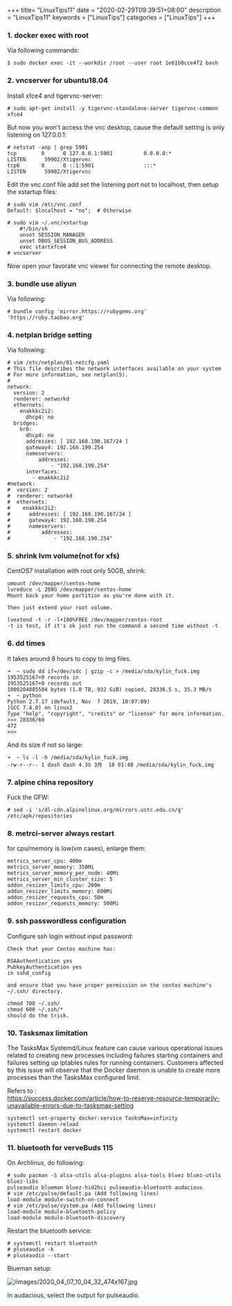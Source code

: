 +++
title= "LinuxTips11"
date = "2020-02-29T09:39:51+08:00"
description = "LinuxTips11"
keywords = ["LinuxTips"]
categories = ["LinuxTips"]
+++
### 1. docker exec with root
Via following commands:    

```
$ sudo docker exec -it --workdir /root --user root 1e61b0cce4f2 bash
```
### 2. vncserver for ubuntu18.04
Install xfce4 and tigervnc-server:    

```
# sudo apt-get install -y tigervnc-standalone-server tigervnc-common xfce4
```
But now you won't access the vnc desktop, cause the default setting is only listening on 127.0.0.1:    

```
# netstat -anp | grep 5901
tcp        0      0 127.0.0.1:5901          0.0.0.0:*               LISTEN      59902/Xtigervnc     
tcp6       0      0 ::1:5901                :::*                    LISTEN      59902/Xtigervnc 
```

Edit the vnc.conf file add set the listening port not to localhost, then setup
the xstartup files:      

```
# sudo vim /etc/vnc.conf
Default: $localhost = "no";  # Otherwise

# sudo vim ~/.vnc/xstartup
    #!/bin/sh
    unset SESSION_MANAGER
    unset DBUS_SESSION_BUS_ADDRESS
    exec startxfce4
# vncserver
```
Now open your favorate vnc viewer for connecting the remote desktop.   

### 3. bundle use aliyun
Via following:    

```
# bundle config 'mirror.https://rubygems.org' 'https://ruby.taobao.org'
```

### 4. netplan bridge setting
Via following:     

```
# vim /etc/netplan/01-netcfg.yaml 
# This file describes the network interfaces available on your system
# For more information, see netplan(5).
#
network:
  version: 2
  renderer: networkd
  ethernets:
    enakkkc2i2:
      dhcp4: no
  bridges:
    br0:
      dhcp4: no
      addresses: [ 192.168.190.167/24 ]
      gateway4: 192.168.190.254
      nameservers:
          addresses:
              - "192.168.190.254"
      interfaces:
        - enakkkc2i2
#network:
#  version: 2
#  renderer: networkd
#  ethernets:
#    enakkkc2i2:
#      addresses: [ 192.168.190.167/24 ]
#      gateway4: 192.168.190.254
#      nameservers:
#          addresses:
#              - "192.168.190.254"

```

### 5. shrink lvm volume(not for xfs)
CentOS7 installation with root only 50GB, shrink:     

```
umount /dev/mapper/centos-home
lvreduce -L 200G /dev/mapper/centos-home
Mount back your home partition as you're done with it.

Then just extend your root volume.

lvextend -t -r -l+100%FREE /dev/mapper/centos-root
-t is test, if it's ok just run the command a second time without -t
```

### 6. dd times
It takes around 8 hours to copy to img files.  

```
➜  ~ sudo dd if=/dev/sdc | gzip -c > /media/sda/kylin_fuck.img
1953525167+0 records in
1953525167+0 records out
1000204885504 bytes (1.0 TB, 932 GiB) copied, 28336.5 s, 35.3 MB/s
➜  ~ python
Python 2.7.17 (default, Nov  7 2019, 10:07:09) 
[GCC 7.4.0] on linux2
Type "help", "copyright", "credits" or "license" for more information.
>>> 28336/60
472
>>> 

```
And its size if not so large:    

```
➜  ~ ls -l -h /media/sda/kylin_fuck.img 
-rw-r--r-- 1 dash dash 4.3G 3月  18 01:48 /media/sda/kylin_fuck.img
```

### 7. alpine china repository
Fuck the GFW:     

```
# sed -i 's/dl-cdn.alpinelinux.org/mirrors.ustc.edu.cn/g' /etc/apk/repositories

```

### 8. metrci-server always restart
for cpu/memory is low(vm cases), enlarge them:    

```
metrics_server_cpu: 400m
metrics_server_memory: 350Mi
metrics_server_memory_per_node: 40Mi
metrics_server_min_cluster_size: 5
addon_resizer_limits_cpu: 200m
addon_resizer_limits_memory: 600Mi
addon_resizer_requests_cpu: 50m
addon_resizer_requests_memory: 500Mi

```

### 9. ssh passwordless configuration
Configure ssh login without input password:    

```
Check that your Centos machine has:

RSAAuthentication yes
PubkeyAuthentication yes
in sshd_config

and ensure that you have proper permission on the centos machine's ~/.ssh/ directory.

chmod 700 ~/.ssh/
chmod 600 ~/.ssh/*
should do the trick.
```

### 10. Tasksmax limitation
The TasksMax Systemd/Linux feature can cause various operational issues related to creating new processes including failures starting containers and failures setting up iptables rules for running containers. Customers affected by this issue will observe that the Docker daemon is unable to create more processes than the TasksMax configured limit.

Refers to :   
https://success.docker.com/article/how-to-reserve-resource-temporarily-unavailable-errors-due-to-tasksmax-setting

```
systemctl set-property docker.service TasksMax=infinity
systemctl daemon-reload
systemctl restart docker
```

### 11. bluetooth for verveBuds 115
On Archlinux, do following:     

```
# sudo pacman -S alsa-utils alsa-plugins alsa-tools bluez bluez-utils bluez-libs
pulseaudio blueman bluez-hid2hci pulseaudio-bluetooth audacious
# vim /etc/pulse/default.pa (Add following lines)
load-module module-switch-on-connect
# vim /etc/pulse/system.pa (Add following lines)
load-module module-bluetooth-policy
load-module module-bluetooth-discovery
```
Restart the bluetooth service:     

```
# systemctl restart bluetooth
# pluseaudio -k
# pluseaudio --start
```
Blueman setup:    

![/images/2020_04_07_10_04_32_474x167.jpg](/images/2020_04_07_10_04_32_474x167.jpg)

In audacious, select the output for pulseaudio.   
